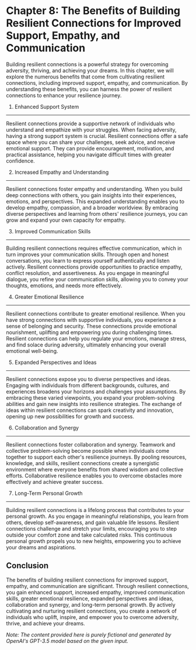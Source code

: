 Chapter 8: The Benefits of Building Resilient Connections for Improved Support, Empathy, and Communication
==========================================================================================================

Building resilient connections is a powerful strategy for overcoming adversity, thriving, and achieving your dreams. In this chapter, we will explore the numerous benefits that come from cultivating resilient connections, including improved support, empathy, and communication. By understanding these benefits, you can harness the power of resilient connections to enhance your resilience journey.

1. Enhanced Support System
--------------------------

Resilient connections provide a supportive network of individuals who understand and empathize with your struggles. When facing adversity, having a strong support system is crucial. Resilient connections offer a safe space where you can share your challenges, seek advice, and receive emotional support. They can provide encouragement, motivation, and practical assistance, helping you navigate difficult times with greater confidence.

2. Increased Empathy and Understanding
--------------------------------------

Resilient connections foster empathy and understanding. When you build deep connections with others, you gain insights into their experiences, emotions, and perspectives. This expanded understanding enables you to develop empathy, compassion, and a broader worldview. By embracing diverse perspectives and learning from others' resilience journeys, you can grow and expand your own capacity for empathy.

3. Improved Communication Skills
--------------------------------

Building resilient connections requires effective communication, which in turn improves your communication skills. Through open and honest conversations, you learn to express yourself authentically and listen actively. Resilient connections provide opportunities to practice empathy, conflict resolution, and assertiveness. As you engage in meaningful dialogue, you refine your communication skills, allowing you to convey your thoughts, emotions, and needs more effectively.

4. Greater Emotional Resilience
-------------------------------

Resilient connections contribute to greater emotional resilience. When you have strong connections with supportive individuals, you experience a sense of belonging and security. These connections provide emotional nourishment, uplifting and empowering you during challenging times. Resilient connections can help you regulate your emotions, manage stress, and find solace during adversity, ultimately enhancing your overall emotional well-being.

5. Expanded Perspectives and Ideas
----------------------------------

Resilient connections expose you to diverse perspectives and ideas. Engaging with individuals from different backgrounds, cultures, and experiences broadens your horizons and challenges your assumptions. By embracing these varied viewpoints, you expand your problem-solving abilities and gain new insights into resilience strategies. The exchange of ideas within resilient connections can spark creativity and innovation, opening up new possibilities for growth and success.

6. Collaboration and Synergy
----------------------------

Resilient connections foster collaboration and synergy. Teamwork and collective problem-solving become possible when individuals come together to support each other's resilience journeys. By pooling resources, knowledge, and skills, resilient connections create a synergistic environment where everyone benefits from shared wisdom and collective efforts. Collaborative resilience enables you to overcome obstacles more effectively and achieve greater success.

7. Long-Term Personal Growth
----------------------------

Building resilient connections is a lifelong process that contributes to your personal growth. As you engage in meaningful relationships, you learn from others, develop self-awareness, and gain valuable life lessons. Resilient connections challenge and stretch your limits, encouraging you to step outside your comfort zone and take calculated risks. This continuous personal growth propels you to new heights, empowering you to achieve your dreams and aspirations.

Conclusion
----------

The benefits of building resilient connections for improved support, empathy, and communication are significant. Through resilient connections, you gain enhanced support, increased empathy, improved communication skills, greater emotional resilience, expanded perspectives and ideas, collaboration and synergy, and long-term personal growth. By actively cultivating and nurturing resilient connections, you create a network of individuals who uplift, inspire, and empower you to overcome adversity, thrive, and achieve your dreams.

*Note: The content provided here is purely fictional and generated by OpenAI's GPT-3.5 model based on the given input.*
